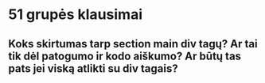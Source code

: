 # 51 grupės klausimai

## Koks skirtumas tarp section main div tagų? Ar tai tik dėl patogumo ir kodo aiškumo? Ar būtų tas pats jei viską atlikti su div tagais?
